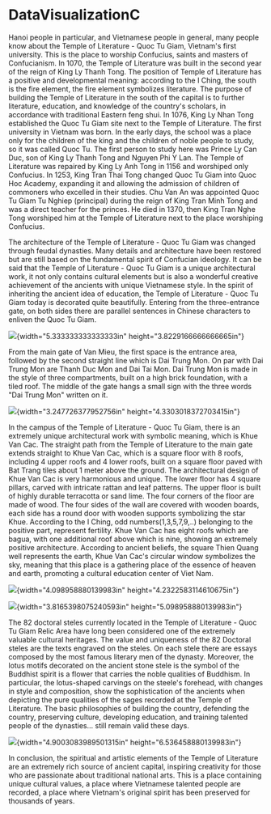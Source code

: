 # DataVisualizationC
Hanoi people in particular, and Vietnamese people in general, many
people know about the Temple of Literature - Quoc Tu Giam, Vietnam\'s
first university. This is the place to worship Confucius, saints and
masters of Confucianism. In 1070, the Temple of Literature was built in
the second year of the reign of King Ly Thanh Tong. The position of
Temple of Literature has a positive and developmental meaning: according
to the I Ching, the south is the fire element, the fire element
symbolizes literature. The purpose of building the Temple of Literature
in the south of the capital is to further literature, education, and
knowledge of the country\'s scholars, in accordance with traditional
Eastern feng shui. In 1076, King Ly Nhan Tong established the Quoc Tu
Giam site next to the Temple of Literature. The first university in
Vietnam was born. In the early days, the school was a place only for the
children of the king and the children of noble people to study, so it
was called Quoc Tu. The first person to study here was Prince Ly Can
Duc, son of King Ly Thanh Tong and Nguyen Phi Y Lan. The Temple of
Literature was repaired by King Ly Anh Tong in 1156 and worshiped only
Confucius. In 1253, King Tran Thai Tong changed Quoc Tu Giam into Quoc
Hoc Academy, expanding it and allowing the admission of children of
commoners who excelled in their studies. Chu Van An was appointed Quoc
Tu Giam Tu Nghiep (principal) during the reign of King Tran Minh Tong
and was a direct teacher for the princes. He died in 1370, then King
Tran Nghe Tong worshiped him at the Temple of Literature next to the
place worshiping Confucius.

The architecture of the Temple of Literature - Quoc Tu Giam was changed
through feudal dynasties. Many details and architecture have been
restored but are still based on the fundamental spirit of Confucian
ideology. It can be said that the Temple of Literature - Quoc Tu Giam is
a unique architectural work, it not only contains cultural elements but
is also a wonderful creative achievement of the ancients with unique
Vietnamese style. In the spirit of inheriting the ancient idea of
education, the Temple of Literature - Quoc Tu Giam today is decorated
quite beautifully. Entering from the three-entrance gate, on both sides
there are parallel sentences in Chinese characters to enliven the Quoc
Tu Giam.

![](vertopal_d4432e4d6c45411b9f7d26cb97fe0fc2/media/image1.png){width="5.333333333333333in"
height="3.8229166666666665in"}

From the main gate of Van Mieu, the first space is the entrance area,
followed by the second straight line which is Dai Trung Mon. On par with
Dai Trung Mon are Thanh Duc Mon and Dai Tai Mon. Dai Trung Mon is made
in the style of three compartments, built on a high brick foundation,
with a tiled roof. The middle of the gate hangs a small sign with the
three words \"Dai Trung Mon\" written on it.

![](vertopal_d4432e4d6c45411b9f7d26cb97fe0fc2/media/image5.png){width="3.247726377952756in"
height="4.3303018372703415in"}

In the campus of the Temple of Literature - Quoc Tu Giam, there is an
extremely unique architectural work with symbolic meaning, which is Khue
Van Cac. The straight path from the Temple of Literature to the main
gate extends straight to Khue Van Cac, which is a square floor with 8
roofs, including 4 upper roofs and 4 lower roofs, built on a square
floor paved with Bat Trang tiles about 1 meter above the ground. The
architectural design of Khue Van Cac is very harmonious and unique. The
lower floor has 4 square pillars, carved with intricate rattan and leaf
patterns. The upper floor is built of highly durable terracotta or sand
lime. The four corners of the floor are made of wood. The four sides of
the wall are covered with wooden boards, each side has a round door with
wooden supports symbolizing the star Khue. According to the I Ching, odd
numbers(1,3,5,7,9,..) belonging to the positive part, represent
fertility. Khue Van Cac has eight roofs which are bagua, with one
additional roof above which is nine, showing an extremely positive
architecture. According to ancient beliefs, the square Thien Quang well
represents the earth, Khue Van Cac\'s circular window symbolizes the
sky, meaning that this place is a gathering place of the essence of
heaven and earth, promoting a cultural education center of Viet Nam.

![](vertopal_d4432e4d6c45411b9f7d26cb97fe0fc2/media/image4.png){width="4.098958880139983in"
height="4.2322583114610675in"}

![](vertopal_d4432e4d6c45411b9f7d26cb97fe0fc2/media/image2.png){width="3.8165398075240593in"
height="5.098958880139983in"}

The 82 doctoral steles currently located in the Temple of Literature -
Quoc Tu Giam Relic Area have long been considered one of the extremely
valuable cultural heritages. The value and uniqueness of the 82 Doctoral
steles are the texts engraved on the steles. On each stele there are
essays composed by the most famous literary men of the dynasty.
Moreover, the lotus motifs decorated on the ancient stone stele is the
symbol of the Buddhist spirit is a flower that carries the noble
qualities of Buddhism. In particular, the lotus-shaped carvings on the
steele\'s forehead, with changes in style and composition, show the
sophistication of the ancients when depicting the pure qualities of the
sages recorded at the Temple of Literature. The basic philosophies of
building the country, defending the country, preserving culture,
developing education, and training talented people of the dynasties\...
still remain valid these days.

![](vertopal_d4432e4d6c45411b9f7d26cb97fe0fc2/media/image3.png){width="4.9003083989501315in"
height="6.536458880139983in"}

In conclusion, the spiritual and artistic elements of the Temple of
Literature are an extremely rich source of ancient capital, inspiring
creativity for those who are passionate about traditional national arts.
This is a place containing unique cultural values, a place where
Vietnamese talented people are recorded, a place where Vietnam\'s
original spirit has been preserved for thousands of years.
